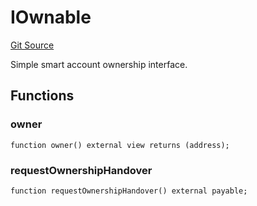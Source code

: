 # IOwnable
[Git Source](https://github.com/NaniDAO/accounts/blob/62e6273586d89aaf1fbab7524d5d1d692b2b6b69/src/authority/Guard.sol)

Simple smart account ownership interface.


## Functions
### owner


```solidity
function owner() external view returns (address);
```

### requestOwnershipHandover


```solidity
function requestOwnershipHandover() external payable;
```

